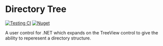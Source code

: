 # Directory Tree

[![Testing CI](https://github.com/michael-valdron/directory-tree/actions/workflows/testing.yml/badge.svg)](https://github.com/michael-valdron/directory-tree/actions/workflows/testing.yml)
[![Nuget](https://img.shields.io/nuget/v/DirectoryTree)](https://www.nuget.org/packages/DirectoryTree)

A user control for .NET which expands on the TreeView control to give the ability to reperesent a directory structure.
